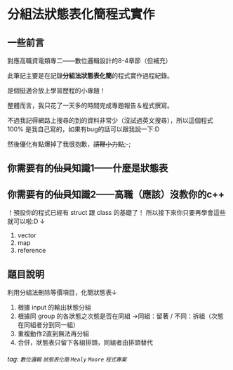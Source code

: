 分組法狀態表化簡程式實作
===

一些前言
---
對應高職資電類專二——數位邏輯設計的8-4章節（但補充）

此筆記主要是在記錄**分組法狀態表化簡**的程式實作過程紀錄。

是個挺適合放上學習歷程的小專題！

整體而言，我只花了一天多的時間完成專題報告＆程式撰寫。

不過我記得網路上搜尋的到的資料非常少（沒試過英文搜尋），所以這個程式 100% 是我自己寫的，如果有bug的話可以跟我說一下:D

然後優化有點爆掉了我很抱歉，~~請鞭小力點~~;-;

你需要有的~~仙貝~~知識1——什麼是狀態表
---


你需要有的~~仙貝~~知識2——高職（應該）沒教你的c++
---
！預設你的程式已經有 struct 跟 class 的基礎了！
所以接下來你只要再學會這些就可以啦:D ↓

1. vector
2. map
3. reference

題目說明
---
利用分組法刪除等價項目，化簡狀態表↓
1. 根據 input 的輸出狀態分組 
2. 根據同 group 的各狀態之次態是否在同組 
→同組：留著 / 不同：拆組（次態在同組者分到同⼀組） 
3. 重複動作2直到無法再分組 
4. 合併，狀態表只留下各組排頭，同組者由排頭替代 

###### tag: `數位邏輯` `狀態表化簡` `Mealy` `Moore` `程式專案`
